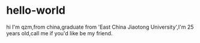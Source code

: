 # hello-world


hi I'm qzm,from china,graduate from 'East China Jiaotong University',I'm 25 years old,call me if you'd like be my friend.
